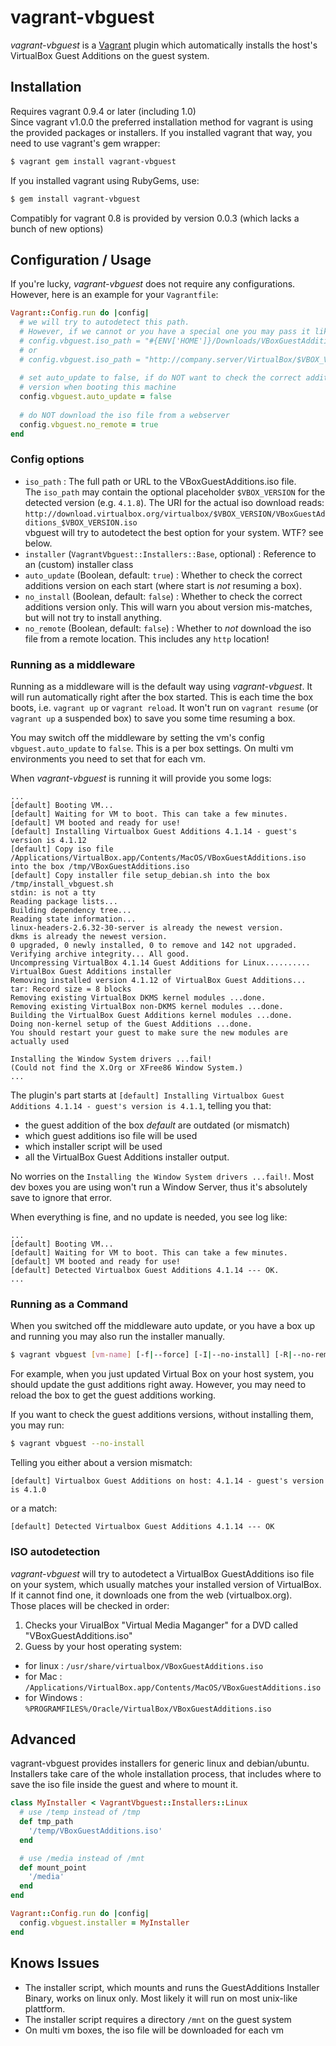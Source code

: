 # vagrant-vbguest

*vagrant-vbguest* is a [Vagrant](http://vagrantup.com) plugin which automatically installs the host's VirtualBox Guest Additions on the guest system.

## Installation

Requires vagrant 0.9.4 or later (including 1.0)    
Since vagrant v1.0.0 the preferred installation method for vagrant is using the provided packages or installers.
If you installed vagrant that way, you need to use vagrant's gem wrapper:

```bash
$ vagrant gem install vagrant-vbguest
```

If you installed vagrant using RubyGems, use:

```bash
$ gem install vagrant-vbguest
```

Compatibly for vagrant 0.8 is provided by version 0.0.3 (which lacks a bunch of new options)

## Configuration / Usage

If you're lucky, *vagrant-vbguest* does not require any configurations.
However, here is an example for your `Vagrantfile`:

```ruby
Vagrant::Config.run do |config|
  # we will try to autodetect this path. 
  # However, if we cannot or you have a special one you may pass it like:
  # config.vbguest.iso_path = "#{ENV['HOME']}/Downloads/VBoxGuestAdditions.iso"
  # or
  # config.vbguest.iso_path = "http://company.server/VirtualBox/$VBOX_VERSION/VBoxGuestAdditions.iso"
  
  # set auto_update to false, if do NOT want to check the correct additions 
  # version when booting this machine
  config.vbguest.auto_update = false
  
  # do NOT download the iso file from a webserver
  config.vbguest.no_remote = true
end
```

### Config options

* `iso_path` : The full path or URL to the VBoxGuestAdditions.iso file. <br/>
The `iso_path` may contain the optional placeholder `$VBOX_VERSION` for the detected version (e.g. `4.1.8`).
The URI for the actual iso download reads: `http://download.virtualbox.org/virtualbox/$VBOX_VERSION/VBoxGuestAdditions_$VBOX_VERSION.iso`<br/>
vbguest will try to autodetect the best option for your system. WTF? see below.
* `installer` (`VagrantVbguest::Installers::Base`, optional) : Reference to an (custom) installer class
* `auto_update` (Boolean, default: `true`) : Whether to check the correct additions version on each start (where start is _not_ resuming a box).
* `no_install` (Boolean, default: `false`) : Whether to check the correct additions version only. This will warn you about version mis-matches, but will not try to install anything.
* `no_remote` (Boolean, default: `false`) : Whether to _not_ download the iso file from a remote location. This includes any `http` location!


### Running as a middleware

Running as a middleware will is the default way using *vagrant-vbguest*.
It will run automatically right after the box started. This is each time the box boots, i.e. `vagrant up` or `vagrant reload`. 
It won't run on `vagrant resume` (or `vagrant up` a suspended box) to save you some time resuming a box.

You may switch off the middleware by setting the vm's config `vbguest.auto_update` to `false`.
This is a per box settings. On multi vm environments you need to set that for each vm.

When *vagrant-vbguest* is running it will provide you some logs:

    ...
    [default] Booting VM...
    [default] Waiting for VM to boot. This can take a few minutes.
    [default] VM booted and ready for use!
    [default] Installing Virtualbox Guest Additions 4.1.14 - guest's version is 4.1.12
    [default] Copy iso file /Applications/VirtualBox.app/Contents/MacOS/VBoxGuestAdditions.iso into the box /tmp/VBoxGuestAdditions.iso
    [default] Copy installer file setup_debian.sh into the box /tmp/install_vbguest.sh
    stdin: is not a tty
    Reading package lists...
    Building dependency tree...
    Reading state information...
    linux-headers-2.6.32-30-server is already the newest version.
    dkms is already the newest version.
    0 upgraded, 0 newly installed, 0 to remove and 142 not upgraded.
    Verifying archive integrity... All good.
    Uncompressing VirtualBox 4.1.14 Guest Additions for Linux..........
    VirtualBox Guest Additions installer
    Removing installed version 4.1.12 of VirtualBox Guest Additions...
    tar: Record size = 8 blocks
    Removing existing VirtualBox DKMS kernel modules ...done.
    Removing existing VirtualBox non-DKMS kernel modules ...done.
    Building the VirtualBox Guest Additions kernel modules ...done.
    Doing non-kernel setup of the Guest Additions ...done.
    You should restart your guest to make sure the new modules are actually used

    Installing the Window System drivers ...fail!
    (Could not find the X.Org or XFree86 Window System.)
    ...


The plugin's part starts at `[default] Installing Virtualbox Guest Additions 4.1.14 - guest's version is 4.1.1`, telling you that:

* the guest addition of the box *default* are outdated (or mismatch)
* which guest additions iso file will be used
* which installer script will be used
* all the VirtualBox Guest Additions installer output.

No worries on the `Installing the Window System drivers ...fail!`. Most dev boxes you are using won't run a Window Server, thus it's absolutely save to ignore that error.

When everything is fine, and no update is needed, you see log like:

    ...
    [default] Booting VM...
    [default] Waiting for VM to boot. This can take a few minutes.
    [default] VM booted and ready for use!
    [default] Detected Virtualbox Guest Additions 4.1.14 --- OK.
    ...


### Running as a Command

When you switched off the middleware auto update, or you have a box up and running you may also run the installer manually.

```bash
$ vagrant vbguest [vm-name] [-f|--force] [-I|--no-install] [-R|--no-remote] [--iso VBoxGuestAdditions.iso]
```

For example, when you just updated Virtual Box on your host system, you should update the gust additions right away. However, you may need to reload the box to get the guest additions working.

If you want to check the guest additions versions, without installing them, you may run:

```bash
$ vagrant vbguest --no-install
```

Telling you either about a version mismatch:

    [default] Virtualbox Guest Additions on host: 4.1.14 - guest's version is 4.1.0

or a match:

    [default] Detected Virtualbox Guest Additions 4.1.14 --- OK

### ISO autodetection

*vagrant-vbguest* will try to autodetect a VirtualBox GuestAdditions iso file on your system, which usually matches your installed version of VirtualBox. If it cannot find one, it downloads one from the web (virtualbox.org).   
Those places will be checked in order:

1. Checks your VirualBox "Virtual Media Maganger" for a DVD called "VBoxGuestAdditions.iso"
2. Guess by your host operating system:
  * for linux : `/usr/share/virtualbox/VBoxGuestAdditions.iso`
  * for Mac : `/Applications/VirtualBox.app/Contents/MacOS/VBoxGuestAdditions.iso`
  * for Windows : `%PROGRAMFILES%/Oracle/VirtualBox/VBoxGuestAdditions.iso`


## Advanced

vagrant-vbguest provides installers for generic linux and debian/ubuntu.  
Installers take care of the whole installation process, that includes where to save the iso file inside the guest and where to mount it.

```ruby
class MyInstaller < VagrantVbguest::Installers::Linux
  # use /temp instead of /tmp
  def tmp_path
    '/temp/VBoxGuestAdditions.iso'
  end

  # use /media instead of /mnt
  def mount_point
    '/media'
  end
end

Vagrant::Config.run do |config|
  config.vbguest.installer = MyInstaller
end
```

## Knows Issues

* The installer script, which mounts and runs the GuestAdditions Installer Binary, works on linux only. Most likely it will run on most unix-like plattform. 
* The installer script requires a directory `/mnt` on the guest system
* On multi vm boxes, the iso file will be downloaded for each vm